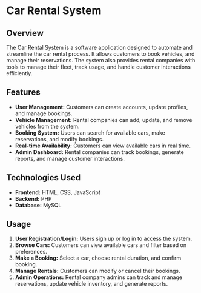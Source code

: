 # Car Rental System

## Overview
The Car Rental System is a software application designed to automate and streamline the car rental process. It allows customers to book vehicles, and manage their reservations. The system also provides rental companies with tools to manage their fleet, track usage, and handle customer interactions efficiently.

## Features
- **User Management:** Customers can create accounts, update profiles, and manage bookings.
- **Vehicle Management:** Rental companies can add, update, and remove vehicles from the system.
- **Booking System:** Users can search for available cars, make reservations, and modify bookings.
- **Real-time Availability:** Customers can view available cars in real time.
- **Admin Dashboard:** Rental companies can track bookings, generate reports, and manage customer interactions.

## Technologies Used
- **Frontend:** HTML, CSS, JavaScript
- **Backend:** PHP
- **Database:** MySQL

## Usage
1. **User Registration/Login:** Users sign up or log in to access the system.
2. **Browse Cars:** Customers can view available cars and filter based on preferences.
3. **Make a Booking:** Select a car, choose rental duration, and confirm booking.
5. **Manage Rentals:** Customers can modify or cancel their bookings.
6. **Admin Operations:** Rental company admins can track and manage reservations, update vehicle inventory, and generate reports.
